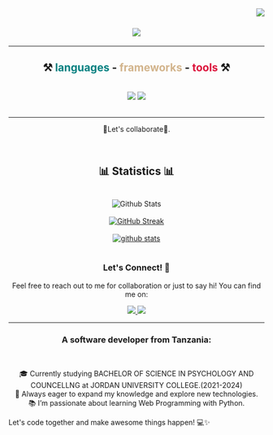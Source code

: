<img align="right" src="https://visitor-badge.laobi.icu/badge?page_id=edariama.edariama" />

<h1 align="center">
    <img src="https://readme-typing-svg.herokuapp.com/?font=Poppins&size=35&center=true&vCenter=true&width=500&height=70&duration=4000&lines=Hello!;+It's+Me;+Gedaria+Mandele!;" />
</h1>

<hr/>
<h2 align="center">⚒ <span style="color: teal">languages </span>- <span style="color: tan">frameworks </span>- <span style="color: crimson">tools️ </span>⚒</h2>
<br/>
<div align="center">
    <img src="https://skillicons.dev/icons?i=html,css,vscode,github,git" />
    <img src="https://skillicons.dev/icons?i=python,javascript,react,django" /><br>
</div>

<br/>

<hr/>

<div align="center">
       <p> 💬Let's collaborate👥. </p> <br>

  <h2>📊 Statistics 📊</h2>
  <br>
  <div align="center">
    <img src="https://github-readme-stats.vercel.app/api/top-langs/?username=edariama&hide=HTML&langs_count=8&layout=compact&theme=react&border_radius=10&size_weight=0.5&count_weight=0.5&exclude_repo=github-readme-stats" alt="Github Stats" />
    <br/><br/>
    <a href="https://git.io/streak-stats">
      <img src="http://github-readme-streak-stats.herokuapp.com?user=edariama&theme=merko" alt="GitHub Streak" />
    </a>
    <br/><br/>
    <a href="#">
      <img src="https://bad-apple-github-readme.vercel.app/api?username=edariama&show_icons=true&count_private=true&line_height=20&icon_color=00b3ff&theme=blue-green&title_color=fff" alt="github stats" />
    </a>
    <br/><br/>
  </div>
</div>

<div align="center"> 
    <h3>Let's Connect! 🤝</h3>
    <p>Feel free to reach out to me for collaboration or just to say hi! You can find me on:</p>
  <a href="mandelegedaria@gmail.com"  target="_blank">
    <img src="https://img.shields.io/badge/Gmail-333333?style=for-the-badge&logo=gmail&logoColor=red" />
  </a>
<a href="https://www.tiktok.com/@layckeram.32nuugee?_r" target="_blank">
    <img src="https://img.shields.io/badge/TikTok-000000?style=for-the-badge&logo=tiktok&logoColor=white" target="_blank" />
  </a>
</div>

<hr/>
<h3 align="center">A software developer from Tanzania:</h3>

<br/>
<div align="center">
    <p>🎓 Currently studying BACHELOR OF SCIENCE IN PSYCHOLOGY AND COUNCELLNG at JORDAN UNIVERSITY COLLEGE.(2021-2024)<br>
   🌱 Always eager to expand my knowledge and explore new technologies.<br>
   📚 I’m passionate about learning Web Programming with Python.<br>
</div>
 

Let's code together and make awesome things happen! 💻✨
